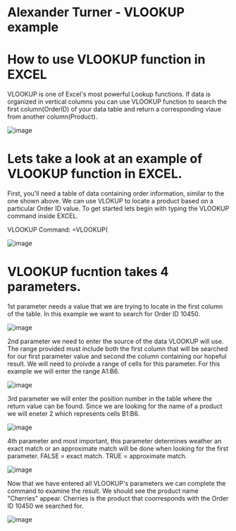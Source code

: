 # Alexander Turner - VLOOKUP example
# How to use VLOOKUP function in EXCEL

VLOOKUP is one of Excel's most powerful Lookup functions.
If data is organized in vertical columns you can use VLOOKUP function to search the first column(OrderID) of your data table and return a corresponding vlaue from another column(Product).

![image](https://github.com/user-attachments/assets/681bf1a2-cfcc-4c82-a9c3-cbaba107387f)

# Lets take a look at an example of VLOOKUP function in EXCEL.

First, you'll need a table of data containing order information, similar to the one shown above. We can use VLOKUP to locate a product based on a particular Order ID value. To get started lets begin with typing the VLOOKUP command inside EXCEL.

VLOOKUP Command: =VLOOKUP(

![image](https://github.com/user-attachments/assets/f496beff-f03b-47f4-bbc8-ba8ab40baccc)

# VLOOKUP fucntion takes 4 parameters.
1st parameter needs a value that we are trying to locate in the first column of the table. In this example we want to search for Order ID 10450.

![image](https://github.com/user-attachments/assets/93c939fb-f5b4-4a36-b01e-09ba04fd8e3e)

2nd parameter we need to enter the source of the data VLOOKUP will use. The range provided must include both the first column that will be searched for our first parameter value and second the column containing our hopeful result. We will need to proivde a range of cells for this parameter. For this example we will enter the range A1:B6.

![image](https://github.com/user-attachments/assets/244019b3-f3aa-4b12-bb53-58dddaee5b3c)

3rd parameter we will enter the position number in the table where the return value can be found. Since we are looking for the name of a product we will eneter 2 which represents cells B1:B6.

![image](https://github.com/user-attachments/assets/53033de5-d2d3-4d85-a857-98c7577c273b)

4th parameter and most important, this parameter determines weather an exact match or an approximate match will be done when looking for the first parameter. FALSE = exact match. TRUE = approximate match.

![image](https://github.com/user-attachments/assets/1280bbac-7159-4ff0-bf18-2f7c45d8eb04)

Now that we have entered all VLOOKUP's parameters we can complete the command to examine the result. We should see the product name "Cherries" appear. Cherries is the product that coorresponds with the Order ID 10450 we searched for.

![image](https://github.com/user-attachments/assets/df546f00-bc67-4ba0-b15f-6d7a3b042309)

